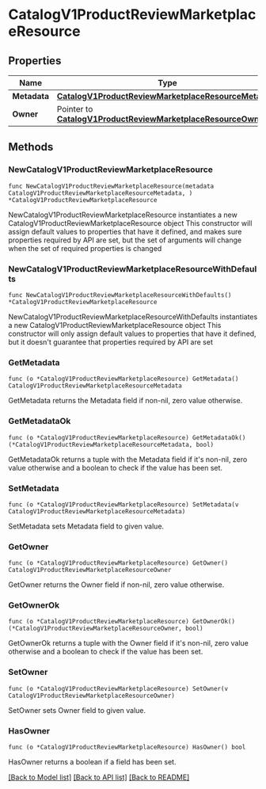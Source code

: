 # CatalogV1ProductReviewMarketplaceResource

## Properties

Name | Type | Description | Notes
------------ | ------------- | ------------- | -------------
**Metadata** | [**CatalogV1ProductReviewMarketplaceResourceMetadata**](CatalogV1ProductReviewMarketplaceResourceMetadata.md) |  | 
**Owner** | Pointer to [**CatalogV1ProductReviewMarketplaceResourceOwner**](CatalogV1ProductReviewMarketplaceResourceOwner.md) |  | [optional] 

## Methods

### NewCatalogV1ProductReviewMarketplaceResource

`func NewCatalogV1ProductReviewMarketplaceResource(metadata CatalogV1ProductReviewMarketplaceResourceMetadata, ) *CatalogV1ProductReviewMarketplaceResource`

NewCatalogV1ProductReviewMarketplaceResource instantiates a new CatalogV1ProductReviewMarketplaceResource object
This constructor will assign default values to properties that have it defined,
and makes sure properties required by API are set, but the set of arguments
will change when the set of required properties is changed

### NewCatalogV1ProductReviewMarketplaceResourceWithDefaults

`func NewCatalogV1ProductReviewMarketplaceResourceWithDefaults() *CatalogV1ProductReviewMarketplaceResource`

NewCatalogV1ProductReviewMarketplaceResourceWithDefaults instantiates a new CatalogV1ProductReviewMarketplaceResource object
This constructor will only assign default values to properties that have it defined,
but it doesn't guarantee that properties required by API are set

### GetMetadata

`func (o *CatalogV1ProductReviewMarketplaceResource) GetMetadata() CatalogV1ProductReviewMarketplaceResourceMetadata`

GetMetadata returns the Metadata field if non-nil, zero value otherwise.

### GetMetadataOk

`func (o *CatalogV1ProductReviewMarketplaceResource) GetMetadataOk() (*CatalogV1ProductReviewMarketplaceResourceMetadata, bool)`

GetMetadataOk returns a tuple with the Metadata field if it's non-nil, zero value otherwise
and a boolean to check if the value has been set.

### SetMetadata

`func (o *CatalogV1ProductReviewMarketplaceResource) SetMetadata(v CatalogV1ProductReviewMarketplaceResourceMetadata)`

SetMetadata sets Metadata field to given value.


### GetOwner

`func (o *CatalogV1ProductReviewMarketplaceResource) GetOwner() CatalogV1ProductReviewMarketplaceResourceOwner`

GetOwner returns the Owner field if non-nil, zero value otherwise.

### GetOwnerOk

`func (o *CatalogV1ProductReviewMarketplaceResource) GetOwnerOk() (*CatalogV1ProductReviewMarketplaceResourceOwner, bool)`

GetOwnerOk returns a tuple with the Owner field if it's non-nil, zero value otherwise
and a boolean to check if the value has been set.

### SetOwner

`func (o *CatalogV1ProductReviewMarketplaceResource) SetOwner(v CatalogV1ProductReviewMarketplaceResourceOwner)`

SetOwner sets Owner field to given value.

### HasOwner

`func (o *CatalogV1ProductReviewMarketplaceResource) HasOwner() bool`

HasOwner returns a boolean if a field has been set.


[[Back to Model list]](../README.md#documentation-for-models) [[Back to API list]](../README.md#documentation-for-api-endpoints) [[Back to README]](../README.md)


